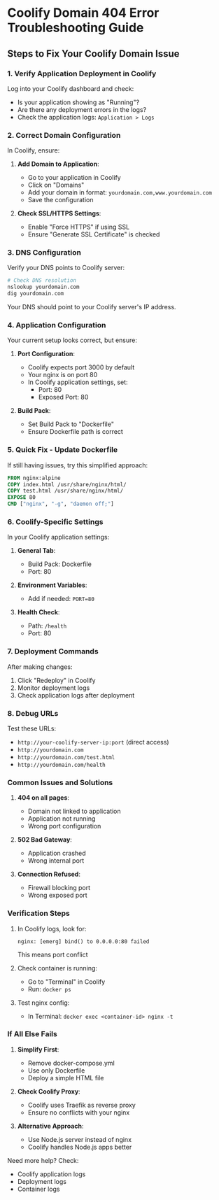 # Coolify Domain 404 Error Troubleshooting Guide

## Steps to Fix Your Coolify Domain Issue

### 1. Verify Application Deployment in Coolify

Log into your Coolify dashboard and check:
- Is your application showing as "Running"?
- Are there any deployment errors in the logs?
- Check the application logs: `Application > Logs`

### 2. Correct Domain Configuration

In Coolify, ensure:

1. **Add Domain to Application**:
   - Go to your application in Coolify
   - Click on "Domains"
   - Add your domain in format: `yourdomain.com,www.yourdomain.com`
   - Save the configuration

2. **Check SSL/HTTPS Settings**:
   - Enable "Force HTTPS" if using SSL
   - Ensure "Generate SSL Certificate" is checked

### 3. DNS Configuration

Verify your DNS points to Coolify server:
```bash
# Check DNS resolution
nslookup yourdomain.com
dig yourdomain.com
```

Your DNS should point to your Coolify server's IP address.

### 4. Application Configuration

Your current setup looks correct, but ensure:

1. **Port Configuration**:
   - Coolify expects port 3000 by default
   - Your nginx is on port 80
   - In Coolify application settings, set:
     - Port: 80
     - Exposed Port: 80

2. **Build Pack**:
   - Set Build Pack to "Dockerfile"
   - Ensure Dockerfile path is correct

### 5. Quick Fix - Update Dockerfile

If still having issues, try this simplified approach:

```dockerfile
FROM nginx:alpine
COPY index.html /usr/share/nginx/html/
COPY test.html /usr/share/nginx/html/
EXPOSE 80
CMD ["nginx", "-g", "daemon off;"]
```

### 6. Coolify-Specific Settings

In your Coolify application settings:

1. **General Tab**:
   - Build Pack: Dockerfile
   - Port: 80

2. **Environment Variables**:
   - Add if needed: `PORT=80`

3. **Health Check**:
   - Path: `/health`
   - Port: 80

### 7. Deployment Commands

After making changes:
1. Click "Redeploy" in Coolify
2. Monitor deployment logs
3. Check application logs after deployment

### 8. Debug URLs

Test these URLs:
- `http://your-coolify-server-ip:port` (direct access)
- `http://yourdomain.com`
- `http://yourdomain.com/test.html`
- `http://yourdomain.com/health`

### Common Issues and Solutions

1. **404 on all pages**:
   - Domain not linked to application
   - Application not running
   - Wrong port configuration

2. **502 Bad Gateway**:
   - Application crashed
   - Wrong internal port

3. **Connection Refused**:
   - Firewall blocking port
   - Wrong exposed port

### Verification Steps

1. In Coolify logs, look for:
   ```
   nginx: [emerg] bind() to 0.0.0.0:80 failed
   ```
   This means port conflict

2. Check container is running:
   - Go to "Terminal" in Coolify
   - Run: `docker ps`

3. Test nginx config:
   - In Terminal: `docker exec <container-id> nginx -t`

### If All Else Fails

1. **Simplify First**:
   - Remove docker-compose.yml
   - Use only Dockerfile
   - Deploy a simple HTML file

2. **Check Coolify Proxy**:
   - Coolify uses Traefik as reverse proxy
   - Ensure no conflicts with your nginx

3. **Alternative Approach**:
   - Use Node.js server instead of nginx
   - Coolify handles Node.js apps better

Need more help? Check:
- Coolify application logs
- Deployment logs
- Container logs